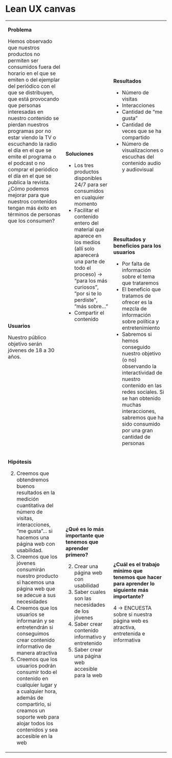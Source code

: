 # Lean UX canvas

<!--
PRUEBA DE MOD Utiliza la plantilla de este documento para recoger vuestro Lean UX Canvas en el proyecto. Escribid solamente debajo de cada título. **No modifiquéis el código HTML, ya que si lo hacéis la tabla no se mostrará correctamente**.
-->  

<table markdown="1"><tbody><tr><td markdown="1">

**Problema**

Hemos observado que nuestros productos no permiten ser consumidos fuera del horario en el que se emiten o del ejemplar del periódico con el que se distribuyen, que está provocando que personas interesadas en nuestro contenido se pierdan nuestros programas por no estar viendo la TV o escuchando la radio el día en el que se emite el programa o el podcast o no comprar el periódico el día en el que se publica la revista. ¿Cómo podemos mejorar para que nuestros contenidos tengan más éxito en términos de personas que los consumen?

</td><td rowspan=2 markdown="1">

**Soluciones**

- Los tres productos disponibles 24/7 para ser consumidos en cualquier momento
- Facilitar el contenido entero del material que aparece en los medios (allí solo aparecerá una parte de todo el proceso) -> “para los más curiosos”, ”por si te lo perdiste”, ”más sobre…”
- Compartir el contenido

</td><td markdown="1">

**Resultados**

- Número de visitas
- Interacciones
- Cantidad de “me gusta”
- Cantidad de veces que se ha compartido 
- Número de visualizaciones o escuchas del contenido audio y audiovisual


</td></tr><tr><td markdown="1">

**Usuarios**

Nuestro público objetivo serán jóvenes de 18 a 30 años.

</td><td markdown="1">

**Resultados y beneficios para los usuarios**

- Por falta de información sobre el tema que trataremos
- El beneficio que tratamos de ofrecer es la mezcla de información sobre política y entretenimiento
- Sabremos si hemos conseguido nuestro objetivo (o no) observando la interactividad de nuestro contenido en las redes sociales. Si se  han obtenido muchas interacciones, sabremos que ha sido consumido por una gran cantidad de personas


</td></tr><tr><td markdown="1">

**Hipótesis**  

2. Creemos que obtendremos buenos resultados en la medición cuantitativa del número de visitas, interacciones, ”me gusta”… si hacemos una página web con usabilidad.
3. Creemos que los jóvenes consumirán nuestro producto si hacemos una página web que se adecue a sus necesidades
4. Creemos que los usuarios se informarán y se entretendrán si conseguimos crear contenido informativo de manera atractiva
5. Creemos que los usuarios podrán consumir todo el contenido en cualquier lugar y a cualquier hora, además de compartirlo, si creamos un soporte web para alojar todos los contenidos y sea accesible en la web

</td><td markdown="1">

**¿Qué es lo más importante que tenemos que aprender primero?**

2. Crear una página web con usabilidad
3. Saber cuales son las necesidades de los jóvenes
4. Saber crear contenido informativo y entretenido
5. Saber crear una página web accesible para la web 

</td><td markdown="1">

**¿Cuál es el trabajo mínimo que tenemos que hacer para aprender lo siguiente más importante?**

4 -> ENCUESTA sobre si nuestra página web es atractiva, entretenida e informativa


</td></tr></tbody></table>
